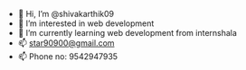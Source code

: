 - 👋 Hi, I’m @shivakarthik09
- 👀 I’m interested in web development
- 🌱 I’m currently learning web development from internshala
- 📫 star90900@gmail.com <BR>
- 📫 Phone no: 9542947935

<!---
shivakarthik09/shivakarthik09 is a ✨ special ✨ repository because its `README.md` (this file) appears on your GitHub profile.
You can click the Preview link to take a look at your changes.
--->
